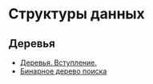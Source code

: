 # Структуры данных

## Деревья

* [Деревья. Вступление.](trees/intro.md)
* [Бинарное дерево поиска](trees/binary_search_tree.md)